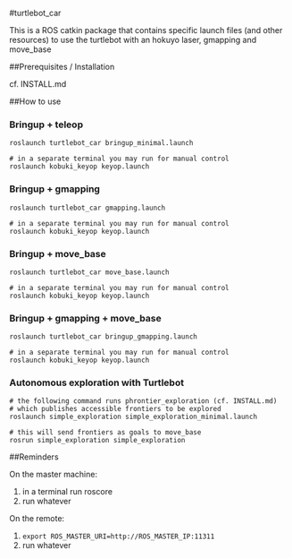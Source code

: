 #turtlebot_car 

This is a ROS catkin package that contains specific launch files (and other resources) to use the turtlebot with an hokuyo laser, gmapping and move_base

##Prerequisites / Installation

cf. INSTALL.md

##How to use

### Bringup + teleop
	
	roslaunch turtlebot_car bringup_minimal.launch
	
	# in a separate terminal you may run for manual control
	roslaunch kobuki_keyop keyop.launch

### Bringup + gmapping

	roslaunch turtlebot_car gmapping.launch 
	
	# in a separate terminal you may run for manual control
	roslaunch kobuki_keyop keyop.launch

### Bringup + move_base

	roslaunch turtlebot_car move_base.launch
	
	# in a separate terminal you may run for manual control
	roslaunch kobuki_keyop keyop.launch

### Bringup + gmapping + move_base

	roslaunch turtlebot_car bringup_gmapping.launch
	
	# in a separate terminal you may run for manual control
	roslaunch kobuki_keyop keyop.launch

### Autonomous exploration with Turtlebot

	# the following command runs phrontier_exploration (cf. INSTALL.md)
	# which publishes accessible frontiers to be explored 
	roslaunch simple_exploration simple_exploration_minimal.launch
	
	# this will send frontiers as goals to move_base
	rosrun simple_exploration simple_exploration

##Reminders

On the master machine: 

1. in a terminal run roscore
2. run whatever

On the remote:

1. `export ROS_MASTER_URI=http://ROS_MASTER_IP:11311`
2. run whatever
